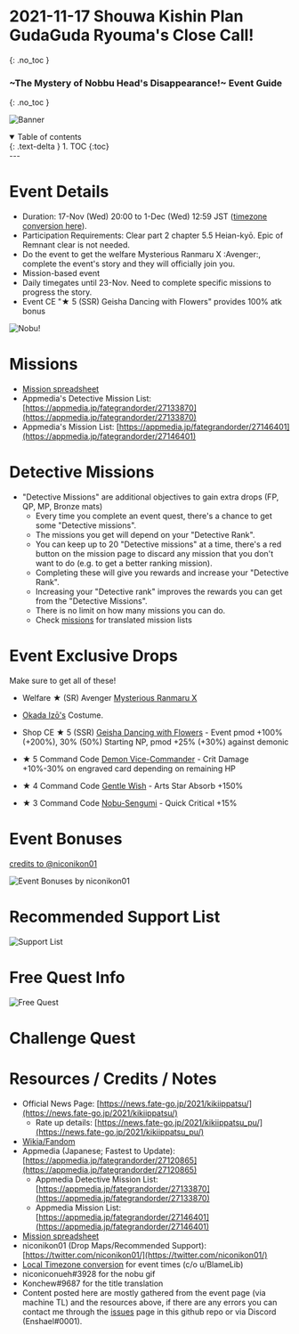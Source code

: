 # 2021-11-17 Shouwa Kishin Plan GudaGuda Ryouma's Close Call!
{: .no_toc }
### \~The Mystery of Nobbu Head's Disappearance!\~ Event Guide
{: .no_toc }

![Banner](https://news.fate-go.jp/wp-content/uploads/2021/kikiippatsu_full_worla/top_banner.png)

<details open markdown="block">
  <summary>
    Table of contents
  </summary>
  {: .text-delta }
1. TOC
{:toc}
</details>
---

# Event Details
- Duration: 17-Nov (Wed) 20:00 to 1-Dec (Wed) 12:59 JST ([timezone conversion here](https://www.tickcounter.com/countdown/2883167/gudaguda-6-ends-in)).
- Participation Requirements: Clear part 2 chapter 5.5 Heian-kyō. Epic of Remnant clear is not needed.
- Do the event to get the welfare Mysterious Ranmaru X :Avenger:, complete the event's story and they will officially join you.
- Mission-based event
- Daily timegates until 23-Nov. Need to complete specific missions to progress the story.
- Event CE "★ 5 (SSR) Geisha Dancing with Flowers" provides 100% atk bonus

![Nobu!](https://cdn.discordapp.com/attachments/825747387825389589/910419166241112094/nobudermissinghead.gif)

# Missions
- [Mission spreadsheet](https://docs.google.com/spreadsheets/d/e/2PACX-1vTWAdMUS_qkKIdwTimifCDvPatCfb0WJ5d9EBexxRiOed8Iavsf_4m4jAoo-mjLzrYgtBWaayuPVBQH/pubhtml)
- Appmedia's Detective Mission List: [https://appmedia.jp/fategrandorder/27133870](https://appmedia.jp/fategrandorder/27133870)
- Appmedia's Mission List: [https://appmedia.jp/fategrandorder/27146401](https://appmedia.jp/fategrandorder/27146401)

# Detective Missions
- "Detective Missions" are additional objectives to gain extra drops (FP, QP, MP, Bronze mats)
  - Every time you complete an event quest, there's a chance to get some "Detective missions". 
  - The missions you get will depend on your "Detective Rank".
  - You can keep up to 20 "Detective missions" at a time, there's a red button on the mission page to discard any mission that you don't want to do (e.g. to get a better ranking mission).
  - Completing these will give you rewards and increase your "Detective Rank".
  - Increasing your "Detective rank" improves the rewards you can get from the "Detective Missions".
  - There is no limit on how many missions you can do.
  - Check [missions](#missions) for translated mission lists
  
# Event Exclusive Drops
Make sure to get all of these!

- Welfare ★ (SR) Avenger [Mysterious Ranmaru X](https://fategrandorder.fandom.com/wiki/Mysterious_Ranmaru_X)
- [Okada Izō's](https://fategrandorder.fandom.com/wiki/Okada_Iz%C5%8D) Costume.

- Shop CE ★ 5 (SSR) [Geisha Dancing with Flowers](https://fategrandorder.fandom.com/wiki/Geisha_Dancing_with_Flowers) - Event pmod +100% (+200%), 30% (50%) Starting NP, pmod +25% (+30%) against demonic 


- ★ 5 Command Code [Demon Vice-Commander](https://fategrandorder.fandom.com/wiki/Demon_Vice-Commander) - Crit Damage +10%-30% on engraved card depending on remaining HP
- ★ 4 Command Code [Gentle Wish](https://fategrandorder.fandom.com/wiki/Gentle_Wish) - Arts Star Absorb +150%
- ★ 3 Command Code [Nobu-Sengumi](https://fategrandorder.fandom.com/wiki/Nobu-Sengumi_(CC)) - Quick Critical +15%

# Event Bonuses
[credits to @niconikon01](https://twitter.com/niconikon01/status/1461275888507449344)

![Event Bonuses by niconikon01](https://images-ext-1.discordapp.net/external/GMtuLTUG7Mc480X1POwQ_viDk_ZEs0ZhIKIyR9NTm1o/https/pbs.twimg.com/media/FEd-lnyagAkyPzh.jpg%3Alarge?width=620&height=671)
# Recommended Support List
![Support List](https://images-ext-2.discordapp.net/external/rTN0WoVfa7IxL6gxrglw946BYYouynTGcS8ZsMFpSls/https/pbs.twimg.com/media/FEd-nzbagAAQtQk.jpg%3Alarge?width=720&height=245)
# Free Quest Info
![Free Quest](https://images-ext-2.discordapp.net/external/K2ddtDLCr8E-UA5kMsWg0EWPXAtMTGpdo7FmFH76aoY/https/pbs.twimg.com/media/FEd-isMaMAMu_Md.jpg%3Alarge?width=685&height=671)

# Challenge Quest


# Resources / Credits / Notes

- Official News Page: [https://news.fate-go.jp/2021/kikiippatsu/](https://news.fate-go.jp/2021/kikiippatsu/)
  - Rate up details: [https://news.fate-go.jp/2021/kikiippatsu_pu/](https://news.fate-go.jp/2021/kikiippatsu_pu/)
- [Wikia/Fandom](https://fategrandorder.fandom.com/wiki/GUDAGUDA_Close_Call_2021)
- Appmedia (Japanese; Fastest to Update): [https://appmedia.jp/fategrandorder/27120865](https://appmedia.jp/fategrandorder/27120865)
  - Appmedia Detective Mission List: [https://appmedia.jp/fategrandorder/27133870](https://appmedia.jp/fategrandorder/27133870)
  - Appmedia Mission List: [https://appmedia.jp/fategrandorder/27146401](https://appmedia.jp/fategrandorder/27146401)
- [Mission spreadsheet](https://docs.google.com/spreadsheets/d/e/2PACX-1vTWAdMUS_qkKIdwTimifCDvPatCfb0WJ5d9EBexxRiOed8Iavsf_4m4jAoo-mjLzrYgtBWaayuPVBQH/pubhtml)
- niconikon01 (Drop Maps/Recommended Support): [https://twitter.com/niconikon01/](https://twitter.com/niconikon01/)
- [Local Timezone conversion](https://www.tickcounter.com/countdown/2883167/gudaguda-6-ends-in) for event times (c/o u/BlameLib)
- niconiconueh#3928 for the nobu gif
- Konchew#9687 for the title translation
- Content posted here are mostly gathered from the event page (via machine TL) and the resources above, if there are any errors you can contact me through the [issues](https://github.com/enshael/fgo-guides/issues) page in this github repo or via Discord (Enshael#0001).